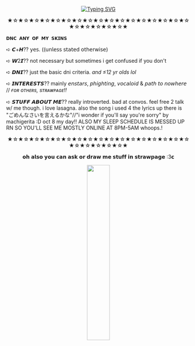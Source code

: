 <P align="middle"><a href="https://git.io/typing-svg"><img src="https://readme-typing-svg.demolab.com?font=Lora&duration=3000&pause=300&color=B00B69&multiline=true&repeat=false&width=435&height=110&lines=%E3%85%A4%22%E3%85%A4because+it's+you%2C;%E3%85%A4%E3%85%A4%E3%85%A4%E3%85%A4%E3%85%A4%E3%85%A4%E3%85%A4%E3%85%A4and+only+you+i+want+to+kill.%E3%85%A4%22;%22%E3%85%A4i+want+to+make+it+so;%E3%85%A4%E3%85%A4%E3%85%A4%E3%85%A4%E3%85%A4%E3%85%A4you+can+no+longer+smile.%E3%85%A4%22+%E3%85%A4%5E_%5E" alt="Typing SVG" /></a>
  
<P align="middle">★☆★☆★☆★☆★☆★☆★☆★☆★☆★☆★☆★☆★☆★☆★☆★☆★☆★☆★☆★☆★☆★☆★

<code style="color : name_color">𝗗𝗡𝗖 𝗔𝗡𝗬 𝗢𝗙 𝗠𝗬 𝗦𝗞𝗜𝗡𝗦</code> 
⠀

➪ 𝘾+𝙃??  𝗒𝖾𝗌. ((𝗎𝗇𝗅𝖾𝗌𝗌 𝗌𝗍𝖺𝗍𝖾𝖽 𝗈𝗍𝗁𝖾𝗋𝗐𝗂𝗌𝖾) 

➪ 𝙒2𝙄??  not necessary but sometimes i get confused if you don't

➪ 𝘿𝙉𝙄??  just the basic dni criteria. *and ≤12 yr olds lol*

➪ 𝙄𝙉𝙏𝙀𝙍𝙀𝙎𝙏𝙎??  mainly 𝘦𝘯𝘴𝘵𝘢𝘳𝘴, 𝘱𝘩𝘪𝘨𝘩𝘵𝘪𝘯𝘨, 𝘷𝘰𝘤𝘢𝘭𝘰𝘪𝘥 & 𝘱𝘢𝘵𝘩 𝘵𝘰 𝘯𝘰𝘸𝘩𝘦𝘳𝘦  // *ғᴏʀ ᴏᴛʜᴇʀs, sᴛʀᴀᴡᴘᴀɢᴇ!!*

➪ 𝙎𝙏𝙐𝙁𝙁 𝘼𝘽𝙊𝙐𝙏 𝙈𝙀?? really introverted. bad at convos. feel free 2 talk w/ me though. i love lasagna. also the song i used 4 the lyrics up there is "ごめんなさいを言えるかな"//"i wonder if you'll say you're sorry" by machigerita :D  oct 8 my day!! ALSO MY SLEEP SCHEDULE IS MESSED UP RN SO YOU'LL SEE ME MOSTLY ONLINE AT 8PM-5AM whoops.!

<P align="middle">★☆★☆★☆★☆★☆★☆★☆★☆★☆★☆★☆★☆★☆★☆★☆★☆★☆★☆★☆★☆★☆★☆★

<P align="middle">𝗼𝗵 𝗮𝗹𝘀𝗼 𝘆𝗼𝘂 𝗰𝗮𝗻 𝗮𝘀𝗸 𝗼𝗿 𝗱𝗿𝗮𝘄 𝗺𝗲 𝘀𝘁𝘂𝗳𝗳 𝗶𝗻 𝘀𝘁𝗿𝗮𝘄𝗽𝗮𝗴𝗲 :3𝗰

<P align="middle"> <img src="https://static.wikia.nocookie.net/ensemble-stars/images/1/14/%28Sakura-Colored_Night%29_Kohaku_Oukawa_Chibi.gif/revision/latest?cb=20220415140434" width="35%"/>

